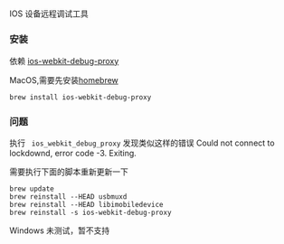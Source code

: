 ##
IOS 设备远程调试工具

### 安装
依赖 [ios-webkit-debug-proxy](https://github.com/google/ios-webkit-debug-proxy)

MacOS,需要先安装[homebrew](http://brew.sh/)
```shell
brew install ios-webkit-debug-proxy
```

### 问题
执行 ```  ios_webkit_debug_proxy ``` 发现类似这样的错误
Could not connect to lockdownd, error code -3. Exiting.

需要执行下面的脚本重新更新一下

```shell
brew update
brew reinstall --HEAD usbmuxd
brew reinstall --HEAD libimobiledevice
brew reinstall -s ios-webkit-debug-proxy
```

Windows 未测试，暂不支持




